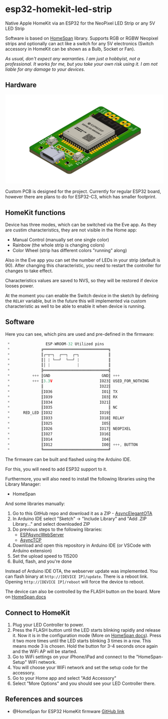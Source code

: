 # esp32-homekit-led-strip
Native Apple HomeKit via an ESP32 for the NeoPixel LED Strip or any 5V LED Strip

Software is based on [HomeSpan](https://github.com/HomeSpan/HomeSpan) library. Supports RGB or RGBW Neopixel strips and optionally can act like a switch for any 5V electronics (Switch accessory in HomeKit can be shown as a Bulb, Socket or Fan).

_As usual, don't expect any warranties. I am just a hobbyist, not a professional. It works for me, but you take your own risk using it. I am not liable for any damage to your devices._

## Hardware

![render](./images/render.png)

Custom PCB is designed for the project. Currently for regular ESP32 board, however there are plans to do for ESP32-C3, which has smaller footprint.

## HomeKit functions

Device has three modes, which can be switched via the Eve app. As they are custim characteristics, they are not visible in the Home app:
* Manual Control (manually set one single color)
* Rainbow (the whole strip is changing colors)
* Color Wheel (strip has different colors "running" along)

Also in the Eve app you can set the number of LEDs in your strip (default is 90). After changing this characteristic, you need to restart the controller for changes to take effect. 

Characteristics values are saved to NVS, so they will be restored if device looses power. 

At the moment you can enable the Switch device in the sketch by defining the `RELAY` variable, but in the future this will implemented via custom characteristic as well to be able to enable it when device is running.

## Software

Here you can see, which pins are used and pre-defined in the firmware:
```c++
 *                ESP-WROOM-32 Utilized pins
 *              ╔═════════════════════════════╗
 *              ║┌─┬─┐  ┌──┐  ┌─┐             ║
 *              ║│ | └──┘  └──┘ |             ║
 *              ║│ |            |             ║
 *              ╠═════════════════════════════╣
 *          +++ ║GND                       GND║ +++
 *          +++ ║3.3V                     IO23║ USED_FOR_NOTHING
 *              ║                         IO22║
 *              ║IO36                      IO1║ TX
 *              ║IO39                      IO3║ RX
 *              ║IO34                     IO21║
 *              ║IO35                         ║ NC
 *      RED_LED ║IO32                     IO19║
 *              ║IO33                     IO18║ RELAY
 *              ║IO25                      IO5║
 *              ║IO26                     IO17║ NEOPIXEL
 *              ║IO27                     IO16║
 *              ║IO14                      IO4║
 *              ║IO12                      IO0║ +++, BUTTON
 *              ╚═════════════════════════════╝
```

The firmware can be built and flashed using the Arduino IDE.

For this, you will need to add ESP32 support to it.

Furthermore, you will also need to install the following libraries using the Library Manager:

* HomeSpan

And some libraries manually:

1. Go to this GitHub repo and download it as a ZIP - [AsyncElegantOTA](https://github.com/ayushsharma82/AsyncElegantOTA)
2. In Arduino IDE select "Sketch" -> "Include Library" and "Add .ZIP Library..." and select downloaded ZIP
3. Do previous steps to the following libraries: 
   * [ESPAsyncWebServer](https://github.com/me-no-dev/ESPAsyncWebServer)
   * [AsyncTCP](https://github.com/me-no-dev/AsyncTCP)
4. Download and open this repository in Arduino IDE (or VSCode with Arduino extension)
5. Set the upload speed to 115200
6. Build, flash, and you're done

Instead of Arduino IDE OTA, the webserver update was implemented. You can flash binary at `http://[DEVICE IP]/update`.
There is a reboot link. Opening `http://[DEVICE IP]/reboot` will force the device to reboot. 

The device can also be controlled by the FLASH button on the board. More on [HomeSpan docs](https://github.com/HomeSpan/HomeSpan/blob/master/docs/UserGuide.md)

## Connect to HomeKit

1. Plug your LED Controller to power.
2. Press the FLASH button until the LED starts blinking rapidly and release it. Now it is in the configuration mode (More on [HomeSpan docs](https://github.com/HomeSpan/HomeSpan/blob/master/docs/UserGuide.md)). Press it two more times until the LED starts blinking 3 times in a row. This means mode 3 is chosen. Hold the button for 3-4 seconds once again and the WiFi AP will be started.
3. Go to WiFi settings on your iPhone/iPad and connect to the "HomeSpan-Setup" WiFi network.
4. You will choose your WiFi network and set the setup code for the accessory. 
5. Go to your Home app and select "Add Accessory"
6. Select "More Options" and you should see your LED Controller there.

## References and sources

- @HomeSpan for ESP32 HomeKit firmware [GitHub link](https://github.com/HomeSpan/HomeSpan)

